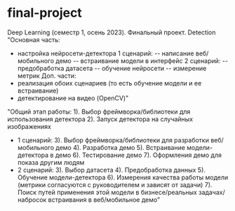 # final-project
Deep Learning (семестр 1, осень 2023). Финальный проект. Detection
"Основная часть: 
- настройка нейросети-детектора
1 сценарий:
-- написание веб/мобильного демо
-- встраивание модели в интерфейс
2 сценарий:
-- предобработка датасета
-- обучение нейросети
-- измерение метрик
Доп. части: 
- реализация обоих сценариев (то есть обучение модели и ее встраивание)
- детектирование на видео (OpenCV)"

"Общий этап работы:
1). Выбор фреймворка/библиотеки для использования детектора 
2). Запуск детектора на случайных изображениях
* 1 сценарий:
3). Выбор фреймворка/библиотеки для разработки веб/мобильного демо
4). Разработка демо
5). Встраивание модели-детектора в демо
6). Тестирование демо
7). Оформления демо для показа другим людям
* 2 сценарий:
3). Выбор датасета 
4). Предобработка данных 
5). Обучение модели-детектора
6). Измерения качества работы модели (метрики согласуются с руководителем и зависят от задачи)
7). Поиск путей применения этой модели в бизнесе/реальных задачах/набросок встраивания в веб/мобильное демо"


